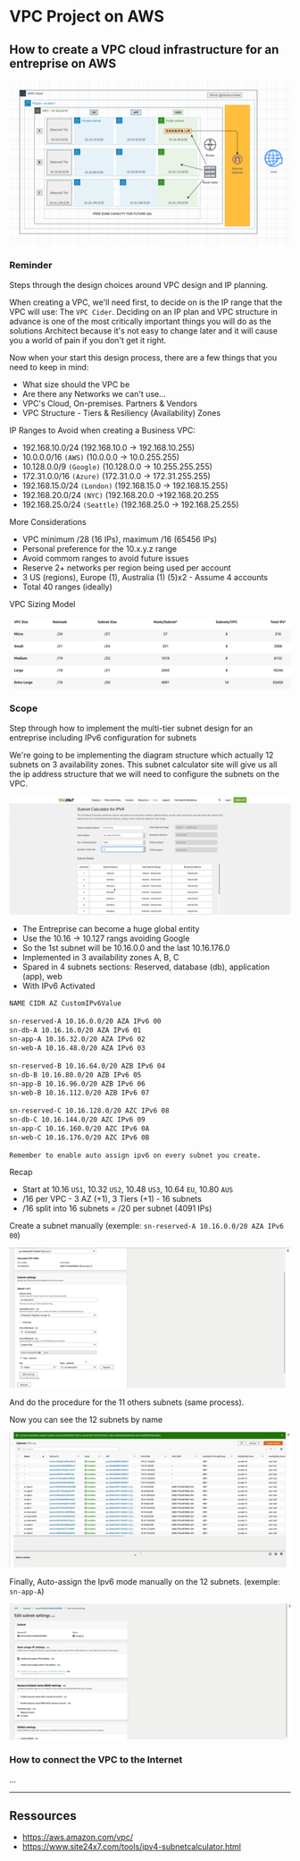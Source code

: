 # VPC Project on AWS

## How to create a VPC cloud infrastructure for an entreprise on AWS

![This is an image](https://github.com/stanleycharles/AWS/blob/main/AWS%20VPC%20Project/AWS%20VPC%20Project%20Diagram.png)

### Reminder

Steps through the design choices around VPC design and IP planning.

When creating a VPC, we'll need first, to decide on is the IP range that the VPC will use: The ``VPC Cider``. 
Deciding on an IP plan and VPC structure in advance is one of the most critically important things you will do as the solutions Architect because it's not easy to change later and it will cause you a world of pain if you don't get it right.

Now when your start this design process, there are a few things that you need to keep in mind:

 - What size should the VPC be
 - Are there any Networks we can't use...
 - VPC's Cloud, On-premises. Partners & Vendors
 - VPC Structure - Tiers & Resiliency (Availability) Zones
 
 IP Ranges to Avoid when creating a Business VPC:
 
  - 192.168.10.0/24 (192.168.10.0 -> 192.168.10.255)
  - 10.0.0.0/16 ``(AWS)`` (10.0.0.0 -> 10.0.255.255)
  - 10.128.0.0/9 ``(Google)`` (10.128.0.0 -> 10.255.255.255)
  - 172.31.0.0/16 ``(Azure)`` (172.31.0.0 -> 172.31.255.255)
  - 192.168.15.0/24 ``(London)`` (192.168.15.0 -> 192.168.15.255)
  - 192.168.20.0/24 ``(NYC)`` (192.168.20.0 ->192.168.20.255
  - 192.168.25.0/24 ``(Seattle)`` (192.168.25.0 -> 192.168.25.255)

More Considerations

 - VPC minimum /28 (16 IPs), maximum /16 (65456 IPs)
 - Personal preference for the 10.x.y.z range
 - Avoid commom ranges to avoid future issues
 - Reserve 2+ networks per region being used per account
 - 3 US (regions), Europe (1), Australia (1) (5)x2 - Assume 4 accounts
 - Total 40 ranges (ideally)

VPC Sizing Model

![This is an image](https://github.com/stanleycharles/AWS/blob/main/AWS%20VPC%20Project/AWS%20VPC%20-%20Sizing%20Model.png)

### Scope

Step through how to implement the multi-tier subnet design for an entreprise including IPv6 configuration for subnets

We're going to be implementing the diagram structure which actually 12 subnets on 3 availability zones. This subnet calculator site will give us all the ip address structure that we will need to configure the subnets on the VPC.

![This is an image](https://github.com/stanleycharles/AWS/blob/main/AWS%20VPC%20Project/AWS%20VPC%20-%20Subnet%20Calculator.png)

 - The Entreprise can become a huge global entity
 - Use the 10.16 -> 10.127 rangs avoiding Google
 - So the 1st subnet will be 10.16.0.0 and the last 10.16.176.0
 - Implemented in 3 availability zones A, B, C
 - Spared in 4 subnets sections: Reserved, database (db), application (app), web
 - With IPv6 Activated

```
NAME CIDR AZ CustomIPv6Value

sn-reserved-A 10.16.0.0/20 AZA IPv6 00
sn-db-A 10.16.16.0/20 AZA IPv6 01
sn-app-A 10.16.32.0/20 AZA IPv6 02
sn-web-A 10.16.48.0/20 AZA IPv6 03

sn-reserved-B 10.16.64.0/20 AZB IPv6 04
sn-db-B 10.16.80.0/20 AZB IPv6 05
sn-app-B 10.16.96.0/20 AZB IPv6 06
sn-web-B 10.16.112.0/20 AZB IPv6 07

sn-reserved-C 10.16.128.0/20 AZC IPv6 08
sn-db-C 10.16.144.0/20 AZC IPv6 09
sn-app-C 10.16.160.0/20 AZC IPv6 0A
sn-web-C 10.16.176.0/20 AZC IPv6 0B

Remember to enable auto assign ipv6 on every subnet you create.
```

Recap 
 - Start at 10.16 ``US1``, 10.32 ``US2``, 10.48 ``US3``, 10.64 ``EU``, 10.80 ``AUS``
 - /16 per VPC - 3 AZ (+1), 3 Tiers (+1) - 16 subnets
 - /16 split into 16 subnets = /20 per subnet (4091 IPs)

Create a subnet manually (exemple: ``sn-reserved-A 10.16.0.0/20 AZA IPv6 00``)

![This is an image](https://github.com/stanleycharles/AWS/blob/main/AWS%20VPC%20Project/AWS%20VPC%20%20-%20Create%20Subnet.png)

And do the procedure for the 11 others subnets (same process).

Now you can see the 12 subnets by name

![This is an image](https://github.com/stanleycharles/AWS/blob/main/AWS%20VPC%20Project/AWS%20VPC%20-%20VPC%20Enumeration.png)

Finally, Auto-assign the Ipv6 mode manually on the 12 subnets. (exemple: ``sn-app-A``)

![This is an image](https://github.com/stanleycharles/AWS/blob/main/AWS%20VPC%20Project/AWS%20VPC%20-%20Enable%20IPv6.png)

### How to connect the VPC to the Internet

... 

  ---
  
  ## Ressources
   - https://aws.amazon.com/vpc/
   - https://www.site24x7.com/tools/ipv4-subnetcalculator.html
